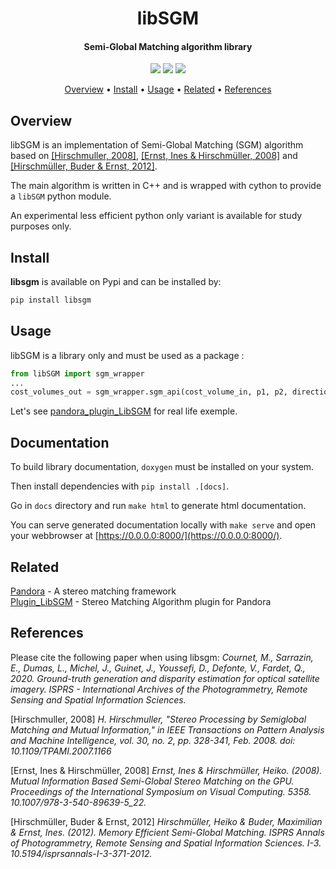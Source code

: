 <h1 align="center"> libSGM </h1>

<h4 align="center">Semi-Global Matching algorithm library </h4>

<p align="center">
  <a href="https://github.com/CNES/Pandora_libSGM/actions"><img src="https://github.com/CNES/Pandora_libSGM/actions/workflows/libsgm_ci.yml/badge.svg?branch=master"></a>
  <a href="https://codecov.io/gh/CNES/Pandora_libSGM"> <img src="https://codecov.io/gh/CNES/Pandora_libSGM/branch/master/graph/badge.svg?token=OZCYI843JH"/></a>
  <a href="https://opensource.org/licenses/Apache-2.0/"><img src="https://img.shields.io/badge/License-Apache%202.0-blue.svg"></a>
</p>

<p align="center">
  <a href="#overview">Overview</a> •
  <a href="#install">Install</a> •
    <a href="#usage">Usage</a> •
  <a href="#related">Related</a> •
  <a href="#references">References</a>
</p>

## Overview

libSGM is an implementation of Semi-Global Matching (SGM) algorithm based on [[Hirschmuller, 2008]](#1.), [[Ernst, Ines & Hirschmüller, 2008]](#2.) and [[Hirschmüller, Buder & Ernst, 2012]](#3.).

The main algorithm is written in C++ and is wrapped with cython to provide a `libSGM` python module.

An experimental less efficient python only variant is available for study purposes only.

## Install

**libsgm** is available on Pypi and can be installed by:

```bash
pip install libsgm
```

## Usage

libSGM is a library only and must be used as a package :

```python
from libSGM import sgm_wrapper
...
cost_volumes_out = sgm_wrapper.sgm_api(cost_volume_in, p1, p2, directions, invalid_value, False, False)
```

Let's see [pandora_plugin_LibSGM](https://github.com/CNES/pandora_plugin_libsgm) for real life exemple.

## Documentation

To build library documentation, `doxygen` must be installed on your system.

Then install dependencies with `pip install .[docs]`.

Go in `docs` directory and run `make html` to generate html documentation.

You can serve generated documentation locally with `make serve` and open your webbrowser at [https://0.0.0.0:8000/](https://0.0.0.0:8000/).

## Related

[Pandora](https://github.com/CNES/Pandora) - A stereo matching framework  
[Plugin_LibSGM](https://github.com/CNES/pandora_plugin_libsgm) - Stereo Matching Algorithm plugin for Pandora  

## References

Please cite the following paper when using libsgm:
*Cournet, M., Sarrazin, E., Dumas, L., Michel, J., Guinet, J., Youssefi, D., Defonte, V., Fardet, Q., 2020. Ground-truth generation and disparity estimation for optical satellite imagery. ISPRS - International Archives of the Photogrammetry, Remote Sensing and Spatial Information Sciences.*

<a id="1.">[Hirschmuller, 2008]</a>
*H. Hirschmuller, "Stereo Processing by Semiglobal Matching and Mutual Information," in IEEE Transactions on Pattern Analysis and Machine Intelligence, vol. 30, no. 2, pp. 328-341, Feb. 2008. doi: 10.1109/TPAMI.2007.1166*

<a id="2.">[Ernst, Ines & Hirschmüller, 2008]</a>
*Ernst, Ines & Hirschmüller, Heiko. (2008). Mutual Information Based Semi-Global Stereo Matching on the GPU. Proceedings of the International Symposium on Visual Computing. 5358. 10.1007/978-3-540-89639-5_22.*

<a id="3.">[Hirschmüller, Buder & Ernst, 2012]</a>
*Hirschmüller, Heiko & Buder, Maximilian & Ernst, Ines. (2012). Memory Efficient Semi-Global Matching. ISPRS Annals of Photogrammetry, Remote Sensing and Spatial Information Sciences. I-3. 10.5194/isprsannals-I-3-371-2012.*
